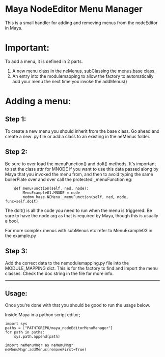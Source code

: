 # Maya NodeEditor Menu Manager

This is a small handler for adding and removing menus from the nodeEditor in Maya.

**Important:**
==============
To add a menu, it is defined in 2 parts.
1. A new menu class in the neMenus, subClassing the menus.base class.
2. An entry into the modulemapping to allow the factory to automatically add your menu the 
next time you invoke the addMenus()

Adding a menu:
==============
Step 1:
-------
To create a new menu you should inherit from the base class.
Go ahead and create a new .py file or add a class to an existing in the neMenus folder.

Step 2:
-------
Be sure to over load the menuFunction() and doIt() methods. 
It's important to set the class attr for MNODE if you want to use this data passed along by Maya that you invoked the menu
from, and then to avoid typing the same boilerPlate over and over call the protected _menuFunction eg:
```
    def menuFunction(self, ned, node):
        MenuExample01.MNODE = node
        nedmm_base.NEMenu._menuFunction(self, ned, node, func=self.doIt)
```

The doIt() is all the code you need to run when the menu is triggered. Be sure to have the node arg as that is 
required by Maya, though this is usually a bool.

For more complex menus with subMenus etc refer to MenuExample03 in the example.py

Step 3:
------
Add the correct data to the nemodulemapping.py file into the MODULE_MAPPING dict. This is for the factory to find and import the menu classes.
Check the doc string in the file for more info.

______
Usage:
------
Once you're done with that you should be good to run the usage below.

Inside Maya in a python script editor;
```
import sys
paths = ["PATHTOREPO/maya_nodeEditorMenuManager"]
for path in paths:
    sys.path.append(path)

import neMenuMngr as neMenuMngr
neMenuMngr.addMenus(removeFirst=True)
```
